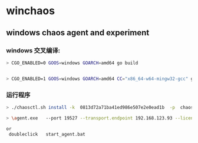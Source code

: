 # winchaos
## windows  chaos agent and experiment

### windows 交叉编译:
```bash
> CGO_ENABLED=0 GOOS=windows GOARCH=amd64 go build


> CGO_ENABLED=1 GOOS=windows GOARCH=amd64 CC="x86_64-w64-mingw32-gcc" go build -o agent.exe cmd/chaos_agent.go
```

### 运行程序
```bash
> ./chaosctl.sh install -k  0813d72a71ba41ed986e507e2e0ead1b  -p  chaos-default-app  -g  chaos-default-app-group  -P 19527    -t 192.168.123.93

> \agent.exe   --port 19527 --transport.endpoint 192.168.123.93 --license 0813d72a71ba41ed986e507e2e0ead1b --log.output stdout

or 
 doubleclick   start_agent.bat

```
